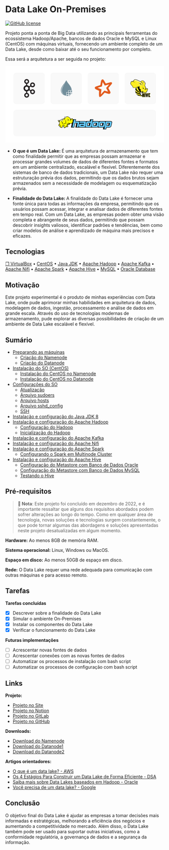 # Data Lake On-Premises
[![GitHub license](https://img.shields.io/badge/license-MIT-blue.svg)](https://github.com/alexandremcastro/Data-Lake-Premises/blob/main/LICENSE)

Projeto ponta a ponta de Big Data utilizando as principais ferramentas do ecossistema Hadoop/Apache, bancos de dados Oracle e MySQL e Linux (CentOS) com máquinas virtuais, fornecendo um ambiente completo de um Data Lake, desde como baixar até o seu funcionamento por completo.

Essa será a arquitetura a ser seguida no projeto:

![Group](/Imagens/Group.png)

* <b> O que é um Data Lake: </b> É uma arquitetura de armazenamento que tem como finalidade permitir que as empresas possam armazenar e processar grandes volumes de dados de diferentes fontes e formatos em um ambiente centralizado, escalável e flexível. Diferentemente dos sistemas de banco de dados tradicionais, um Data Lake não requer uma estruturação prévia dos dados, permitindo que os dados brutos sejam armazenados sem a necessidade de modelagem ou esquematização prévia.

* <b> Finalidade do Data Lake: </b>A finalidade do Data Lake é fornecer uma fonte única para todas as informações da empresa, permitindo que os usuários possam acessar, integrar e analisar dados de diferentes fontes em tempo real. Com um Data Lake, as empresas podem obter uma visão completa e abrangente de seus dados, permitindo que possam descobrir insights valiosos, identificar padrões e tendências, bem como criar modelos de análise e aprendizado de máquina mais precisos e eficazes.

## Tecnologias
[❒ VirtualBox](https://www.virtualbox.org/) • [CentOS](https://www.centos.org/) • [Java JDK](https://www.oracle.com/br/java/technologies/downloads/) • [Apache Hadoop](https://hadoop.apache.org/) • [Apache Kafka](https://kafka.apache.org/) • [Apache Nifi](https://nifi.apache.org/) • [Apache Spark](https://spark.apache.org/) • [Apache Hive](https://hive.apache.org/) • [MySQL](https://www.mysql.com/) • [Oracle Database](https://www.mysql.com/)

## Motivação
Este projeto experimental é o produto de minhas experiências com Data Lake, onde pude aprimorar minhas habilidades em arquitetura de dados, modelagem de dados, ingestão, processamento e análise de dados em grande escala. Através do uso de tecnologias modernas de armazenamento, pude explorar as diversas possibilidades de criação de um ambiente de Data Lake escalável e flexível.

## Sumário
+ [Preparando as máquinas](https://github.com/alexandremcastro/Data-Lake-Premises/blob/main/Documentos/Ambiente.md#Maquinas)
    + [Criação do Namenode](https://github.com/alexandremcastro/Data-Lake-Premises/blob/main/Documentos/Ambiente.md#Namenode)
    + [Criação do Datanode](https://github.com/alexandremcastro/Data-Lake-Premises/blob/main/Documentos/Ambiente.md#Datanode)
+ [Instalação do SO (CentOS)](https://github.com/alexandremcastro/Data-Lake-Premises/blob/main/Documentos/InstalacaoSO.md#CentOS)
    + [Instalação do CentOS no Namenode](https://github.com/alexandremcastro/Data-Lake-Premises/blob/main/Documentos/InstalacaoSO.md#CentOSNamenode)
    + [Instalação do CentOS no Datanode](https://github.com/alexandremcastro/Data-Lake-Premises/blob/main/Documentos/InstalacaoSO.md#CentOSDatanode)
+ [Configurações do SO](https://github.com/alexandremcastro/Data-Lake-Premises/blob/main/Documentos/ConfiguracaoSO.md#Linux)
    + [Atualização](https://github.com/alexandremcastro/Data-Lake-Premises/blob/main/Documentos/ConfiguracaoSO.md#Atualizacao)
    + [Arquivo sudoers](https://github.com/alexandremcastro/Data-Lake-Premises/blob/main/Documentos/ConfiguracaoSO.md#Sudoers)
    + [Arquivo hosts](https://github.com/alexandremcastro/Data-Lake-Premises/blob/main/Documentos/ConfiguracaoSO.md#Hosts)
    + [Arquivo sshd_config](https://github.com/alexandremcastro/Data-Lake-Premises/blob/main/Documentos/ConfiguracaoSO.md#SSHD)
    + [SSH](https://github.com/alexandremcastro/Data-Lake-Premises/blob/main/Documentos/ConfiguracaoSO.md#SSH)
+ [Instalação e configuração do Java JDK 8](https://github.com/alexandremcastro/Data-Lake-Premises/blob/main/Documentos/Componentes.md#Java)
+ [Instalação e configuração do Apache Hadoop](https://github.com/alexandremcastro/Data-Lake-Premises/blob/main/Documentos/Componentes.md#Hadoop)
    + [Configuração do Hadoop](https://github.com/alexandremcastro/Data-Lake-Premises/blob/main/Documentos/Componentes.md#ConfiguracaoHadoop)
    + [Inicialização do Hadoop](https://github.com/alexandremcastro/Data-Lake-Premises/blob/main/Documentos/Componentes.md#InicializacaoHadoop)
+ [Instalação e configuração do Apache Kafka](https://github.com/alexandremcastro/Data-Lake-Premises/blob/main/Documentos/Componentes.md#Kafka)
+ [Instalação e configuração do Apache Nifi](https://github.com/alexandremcastro/Data-Lake-Premises/blob/main/Documentos/Componentes.md#Nifi)
+ [Instalação e configuração do Apache Spark](https://github.com/alexandremcastro/Data-Lake-Premises/blob/main/Documentos/Componentes.md#Spark)
    + [Configurando o Spark em Multinode Cluster](https://github.com/alexandremcastro/Data-Lake-Premises/blob/main/Documentos/Componentes.md#Cluster)
+ [Instalação e configuração do Apache Hive](https://github.com/alexandremcastro/Data-Lake-Premises/blob/main/Documentos/Componentes.md#Hive)
    + [Configuração do Metastore com Banco de Dados Oracle](https://github.com/alexandremcastro/Data-Lake-Premises/blob/main/Documentos/Componentes.md#Oracle)
    + [Configuração do Metastore com Banco de Dados MySQL](https://github.com/alexandremcastro/Data-Lake-Premises/blob/main/Documentos/Componentes.md#MySQL)
    + [Testando o Hive](https://github.com/alexandremcastro/Data-Lake-Premises/blob/main/Documentos/Componentes.md#HiveTest)


## Pré-requisitos

> **📝 Nota**: Este projeto foi concluído em dezembro de 2022, e é importante ressaltar que alguns dos requisitos abordados podem sofrer alterações ao longo do tempo. Como em qualquer área de tecnologia, novas soluções e tecnologias surgem constantemente, o que pode tornar algumas das abordagens e soluções apresentadas neste projeto desatualizadas em algum momento.

<b>Hardware:</b> Ao menos 8GB de memória RAM.

<b>Sistema operacional:</b> Linux, Windows ou MacOS.

<b>Espaço em disco:</b> Ao menos 50GB de espaço em disco.

<b>Rede:</b> O Data Lake requer uma rede adequada para comunicação com outras máquinas e para acesso remoto.

## Tarefas
<b> Tarefas concluídas </b>

- [x] Descrever sobre a finalidade do Data Lake
- [x] Simular o ambiente On-Premises
- [x] Instalar os componentes do Data Lake
- [x] Verificar o funcionamento do Data Lake

<b> Futuras implementações </b>

- [ ] Acrescentar novas fontes de dados
- [ ] Acrescentar conexões com as novas fontes de dados
- [ ] Automatizar os processos de instalação com bash script
- [ ] Automatizar os processos de configuração com bash script

## Links <a name = "Links"></a>
**Projeto:**
* [Projeto no Site](https://alexandre-castro.vercel.app/blog/datalake-premises)
* [Projeto no Notion](https://alexandremcastro.notion.site/12-2022-Data-Lake-On-Premises-9845115c23374331a7a65c658fe3eeb1)
* [Projeto no GitLab](https://gitlab.com/alexandremcastro/Data-Lake-Premises)
* [Projeto no GitHub](https://github.com/alexandremcastro/Data-Lake-Premises)

**Downloads:**
* [Download do Namenode](https://drive.google.com/file/d/1NrVKQ5mOb87hJMWtXDEWQa_Fg3f8GavX/view)<br/>
* [Download do Datanode1](https://drive.google.com/file/d/1fn7T5Uj0oq8kOxIRWwCQBj7NLmxcerhl/view)<br/>
* [Download do Datanode2](https://drive.google.com/file/d/1L7h5wPItRQrJplu9TPQphhLXLvJ7Fys3/view)<br/>

**Artigos orientadores:**
* [O que é um data lake? - AWS](https://aws.amazon.com/pt/big-data/datalakes-and-analytics/what-is-a-data-lake/)<br/>
* [Os 4 Estágios Para Construir um Data Lake de Forma Eficiente - DSA](https://blog.dsacademy.com.br/os-4-estagios-para-construir-um-data-lake-de-forma-eficiente/)<br/>
* [Saiba mais sobre Data Lakes baseados em Hadoop - Oracle](https://docs.oracle.com/pt-br/solutions/hadoop-data-lake/index.html)<br/>
* [Você precisa de um data lake? - Google](https://cloud.google.com/learn/what-is-a-data-lake?hl=pt-br#section-3)<br/>


## Conclusão
O objetivo final do Data Lake é ajudar as empresas a tomar decisões mais informadas e estratégicas, melhorando a eficiência dos negócios e aumentando a competitividade no mercado. Além disso, o Data Lake também pode ser usado para suportar outras iniciativas, como a conformidade regulatória, a governança de dados e a segurança da informação.
